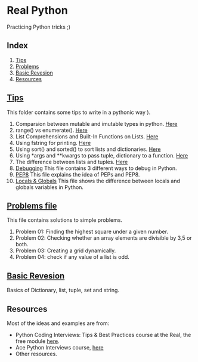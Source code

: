 # Real Python
Practicing Python tricks ;)
## Index
1. [Tips](#tips_file)
2. [Problems](#problems-file)
3. [Basic Revesion](#basic-revesion)
4. [Resources](#resources)

## [Tips](https://github.com/Nemat-Allah-Aloush/Real-Python/tree/master/Tips)

This folder contains some tips to write in a pythonic way ).
1. Comparsion between mutable and imutable types in python. [Here](https://github.com/Nemat-Allah-Aloush/Real-Python/blob/master/Tips/1.Immutable.mutable.ipynb)
2. range() vs enumerate(). [Here](https://github.com/Nemat-Allah-Aloush/Real-Python/blob/master/Tips/2.%20range_enumerate.ipynb)
3. List Comprehensions and Built-In Functions on Lists. [Here](https://github.com/Nemat-Allah-Aloush/Real-Python/blob/master/Tips/3.%20List%20Comprehensions.ipynb)
4. Using fstring for printing. [Here](https://github.com/Nemat-Allah-Aloush/Real-Python/blob/master/Tips/4.%20fstring.ipynb)
5. Using sort() and sorted() to sort lists and dictionaries. [Here](https://github.com/Nemat-Allah-Aloush/Real-Python/blob/master/Tips/5.%20Sorting.ipynb)
6. Using \*args and \*\*kwargs to pass tuple, dictionary to a function. [Here](https://github.com/Nemat-Allah-Aloush/Real-Python/blob/master/Tips/6.%20args.kwargs.ipynb)
7. The difference between lists and tuples. [Here](https://github.com/Nemat-Allah-Aloush/Real-Python/blob/master/Tips/7.%20lists.tuples.ipynb)
8. [Debugging](https://github.com/Nemat-Allah-Aloush/Real-Python/blob/master/Tips/8.%20Debugging.ipynb) This file contains 3 different ways to debug in Python.
9. [PEP8](https://github.com/Nemat-Allah-Aloush/Real-Python/blob/master/Tips/9.%20pep8.ipynb) This file explains the idea of PEPs and PEP8.
10. [Locals & Globals](https://github.com/Nemat-Allah-Aloush/Real-Python/blob/master/Tips/10.%20locals-globals.ipynb) This file shows the difference between locals and globals variables in Python.


## [Problems file](https://github.com/Nemat-Allah-Aloush/Real-Python/blob/master/Problems.ipynb)
This file contains solutions to simple problems.
1. Problem 01: Finding the highest square under a given number.
2. Problem 02: Checking whether an array elements are divisible by 3,5 or both.
3. Problem 03: Creating a grid dynamically.
4. Problem 04: check if any value of a list is odd.

## [Basic Revesion](https://github.com/Nemat-Allah-Aloush/Real-Python/blob/master/Basic_Revesion.ipynb)
Basics of Dictionary, list, tuple, set and string.

## Resources
Most of the ideas and examples are from: 
- Python Coding Interviews: Tips & Best Practices course at the Real, the free module [here](https://realpython.com/courses/python-coding-interviews-tips-best-practices/).
- Ace Python Interviews course, [here](https://store.lerner.co.il/view/courses/ace-python-interviews/166238-introduction/489574-00-introduction)
- Other resources.
